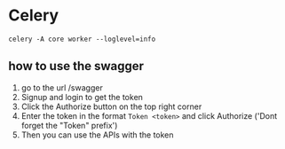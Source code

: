 # Celery

```
celery -A core worker --loglevel=info
```


## how to use the swagger

1. go to the url /swagger
2. Signup and login to get the token
3. Click the Authorize button on the top right corner
4. Enter the token in the format `Token <token>` and click Authorize ('Dont forget the "Token" prefix')
5. Then you can use the APIs with the token